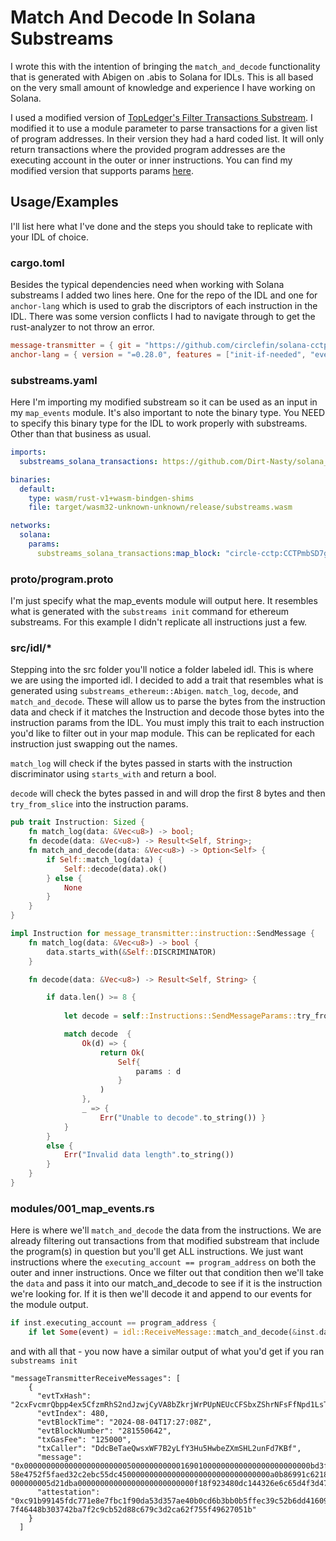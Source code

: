 
# Match And Decode In Solana Substreams

I wrote this with the intention of bringing the `match_and_decode` functionality that is generated with Abigen on .abis to Solana for IDLs.  This is all based on the very small amount of knowledge and experience I have working on Solana.

I used a modified version of [TopLedger's Filter Transactions Substream](https://github.com/Topledger/solana-programs/tree/main/filter-program-transactions). I modified it to use a module parameter to parse transactions for a given list of program addresses.  In their version they had a hard coded list.  It will only return transactions where the provided program addresses are the executing account in the outer or inner instructions.  You can find my modified version that supports params [here](https://github.com/Dirt-Nasty/solana_program_transactions).


## Usage/Examples

I'll list here what I've done and the steps you should take to replicate with your IDL of choice.

### cargo.toml
Besides the typical dependencies need when working with Solana substreams I added two lines here.  One for the repo of the IDL and one for `anchor-lang` which is used to grab the discriptors of each instruction in the IDL.  There was some version conflicts I had to navigate through to get the rust-analyzer to not throw an error.

```toml
message-transmitter = { git = "https://github.com/circlefin/solana-cctp-contracts", branch = "master" }
anchor-lang = { version = "=0.28.0", features = ["init-if-needed", "event-cpi"] }
```

### substreams.yaml
Here I'm importing my modified substream so it can be used as an input in my `map_events` module.  It's also important to note the binary type.  You NEED to specify this binary type for the IDL to work properly with substreams.  Other than that business as usual.

```yaml
imports:
  substreams_solana_transactions: https://github.com/Dirt-Nasty/solana_program_transactions/releases/download/v1.0.6/tl-solana-program-transactions-1-0-6-v1.0.6.spkg

binaries:
  default:
    type: wasm/rust-v1+wasm-bindgen-shims
    file: target/wasm32-unknown-unknown/release/substreams.wasm

networks:
  solana:
    params:
      substreams_solana_transactions:map_block: "circle-cctp:CCTPmbSD7gX1bxKPAmg77w8oFzNFpaQiQUWD43TKaecd"
```

### proto/program.proto
I'm just specify what the map_events module will output here.  It resembles what is generated with the `substreams init` command for ethereum substreams.  For this example I didn't replicate all instructions just a few.

### src/idl/*
Stepping into the src folder you'll notice a folder labeled idl.  This is where we are using the imported idl.  I decided to add a trait that resembles what is generated using `substreams_ethereum::Abigen`.  `match_log`, `decode`, and `match_and_decode`.  These will allow us to parse the bytes from the instruction data and check if it matches the Instruction and decode those bytes into the instruction params from the IDL.  You must imply this trait to each instruction you'd like to filter out in your map module.  This can be replicated for each instruction just swapping out the names.

`match_log` will check if the bytes passed in starts with the instruction discriminator using `starts_with` and return a bool.

`decode` will check the bytes passed in and will drop the first 8 bytes and then `try_from_slice` into the instruction params.

```rust
pub trait Instruction: Sized {
    fn match_log(data: &Vec<u8>) -> bool;
    fn decode(data: &Vec<u8>) -> Result<Self, String>;
    fn match_and_decode(data: &Vec<u8>) -> Option<Self> {
        if Self::match_log(data) {
            Self::decode(data).ok()
        } else {
            None
        }
    }
}

impl Instruction for message_transmitter::instruction::SendMessage {
    fn match_log(data: &Vec<u8>) -> bool {
        data.starts_with(&Self::DISCRIMINATOR)
    }

    fn decode(data: &Vec<u8>) -> Result<Self, String> {

        if data.len() >= 8 {
            
            let decode = self::Instructions::SendMessageParams::try_from_slice(&data[8..]);

            match decode  {
                Ok(d) => {
                    return Ok(
                        Self{
                            params : d
                        }
                    )
                },
                _ => { 
                    Err("Unable to decode".to_string()) }
            }
        }
        else {
            Err("Invalid data length".to_string())
        }
    }
}
```

### modules/001_map_events.rs
Here is where we'll `match_and_decode` the data from the instructions.  We are already filtering out transactions from that modified substream that include the program(s) in question but you'll get ALL instructions.  We just want instructions where the `executing_account == program_address` on both the outer and inner instructions.  Once we filter out that condition then we'll take the `data` and pass it into our match_and_decode to see if it is the instruction we're looking for.  If it is then we'll decode it and append to our events for the module output.

```rust
if inst.executing_account == program_address {
    if let Some(event) = idl::ReceiveMessage::match_and_decode(&inst.data)
```

and with all that - you now have a similar output of what you'd get if you ran `substreams init`

```
"messageTransmitterReceiveMessages": [
    {
      "evtTxHash": "2cxFvcmrQbpp4ex5CfzmRhS2ndJzwjCyVA8bZkrjWrPUpNEUcCFSbxZShrNFsFfNpd1LsTaBNqYUtwsUu6LVeJzM",
      "evtIndex": 480,
      "evtBlockTime": "2024-08-04T17:27:08Z",
      "evtBlockNumber": "281550642",
      "txGasFee": "125000",
      "txCaller": "DdcBeTaeQwsxWF7B2yLfY3Hu5HwbeZXmSHL2unFd7KBf",
      "message":
"0x0000000000000000000000050000000000016901000000000000000000000000bd3fa81b58ba92a82136038b25adec7066af3155a65fc943419a5ad590042fd67c9791fd015acf53a54cc823edb8ff81b9ed722ee7a885e54d080de088b949c28db5e166ccd256
58e4752f5faed32c2ebc55dc4500000000000000000000000000000000a0b86991c6218b36c1d19d4a2e9eb0ce3606eb48ccc17da2378a3dd885a3a46d21eaee35540503c3c316f80e57ea27a73a2895b000000000000000000000000000000000000000000000000
000000005d21dba00000000000000000000000000f18f923480dc144326e6c65d4f3d47aa459bb41c",
      "attestation":
"0xc91b99145fdc771e8e7fbc1f90da53d357ae40b0cd6b3bb0b5ffec39c52b6dd416098504f985f10d6534e48c804be8fb1d8ffe5a4513da1378ad7dddb93e22d31cbd8c91b143febc3933d07aba0ca4269ee65f834ca32714e00363083cee935cc63ce76fc50103
7f46448b303742ba7f2c9cb52d88c679c3d2ca62f755f49627051b"
    }
  ]
```